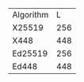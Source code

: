 <table>
<tr><td>Algorithm</td><td>L</td></tr>
<tr><td>X25519</td><td>256</td></tr>
<tr><td>X448</td><td>448</td></tr>
<tr><td>Ed25519</td><td>256</td></tr>
<tr><td>Ed448</td><td>448</td></tr>
</table>
